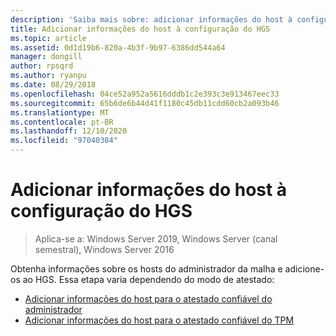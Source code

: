 ```yaml
---
description: 'Saiba mais sobre: adicionar informações do host à configuração do HGS'
title: Adicionar informações do host à configuração do HGS
ms.topic: article
ms.assetid: 0d1d19b6-820a-4b3f-9b97-6386dd544a64
manager: dongill
author: rpsqrd
ms.author: ryanpu
ms.date: 08/29/2018
ms.openlocfilehash: 04ce52a952a5616dddb1c2e393c3e913467eec33
ms.sourcegitcommit: 65b6de6b44d41f1180c45db11cdd60cb2a093b46
ms.translationtype: MT
ms.contentlocale: pt-BR
ms.lasthandoff: 12/10/2020
ms.locfileid: "97040384"
---
```

# <a name="add-host-information-to-the-hgs-configuration"></a>Adicionar informações do host à configuração do HGS

>Aplica-se a: Windows Server 2019, Windows Server (canal semestral), Windows Server 2016

Obtenha informações sobre os hosts do administrador da malha e adicione-os ao HGS. Essa etapa varia dependendo do modo de atestado:

- [Adicionar informações do host para o atestado confiável do administrador](guarded-fabric-add-host-information-for-admin-trusted-attestation.md)
- [Adicionar informações do host para o atestado confiável do TPM](guarded-fabric-add-host-information-for-tpm-trusted-attestation.md)

